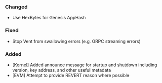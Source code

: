 ### Changed
- Use HexBytes for Genesis AppHash

### Fixed
- Stop Vent from swallowing errors (e.g. GRPC streaming errors)

### Added
- [Kernel] Added announce message for startup and shutdown including version, key address, and other useful metadata
- [EVM] Attempt to provide REVERT reason where possible

